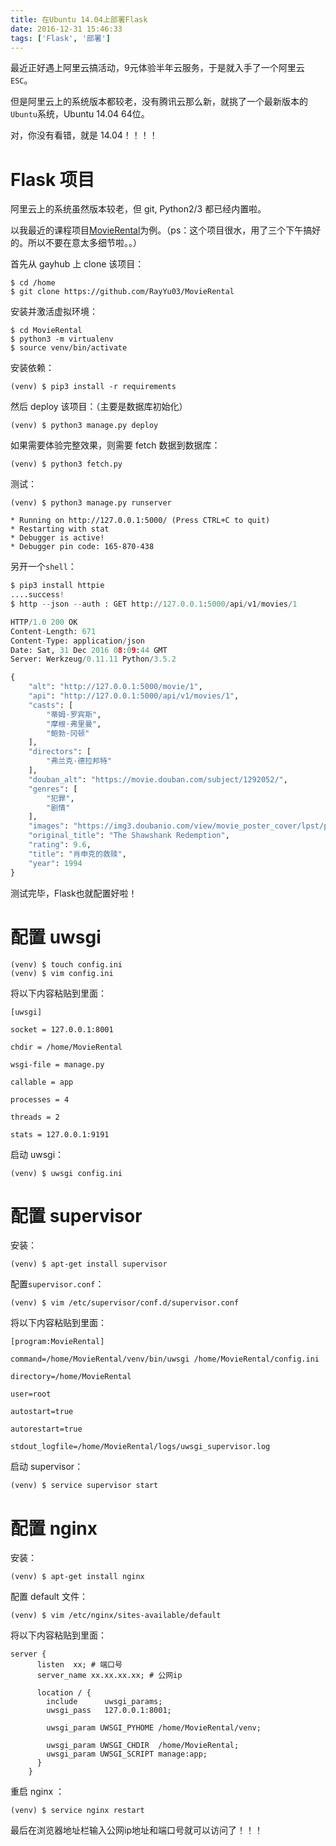 ```yaml
---
title: 在Ubuntu 14.04上部署Flask
date: 2016-12-31 15:46:33
tags: ['Flask', '部署']
---
```


最近正好遇上阿里云搞活动，9元体验半年云服务，于是就入手了一个阿里云`ESC`。

但是阿里云上的系统版本都较老，没有腾讯云那么新，就挑了一个最新版本的`Ubuntu`系统，Ubuntu 14.04 64位。

对，你没有看错，就是 14.04！！！！

<!-- more -->

# Flask 项目

阿里云上的系统虽然版本较老，但 git, Python2/3 都已经内置啦。

以我最近的课程项目[MovieRental](https://github.com/RayYu03/MovieRental)为例。（ps：这个项目很水，用了三个下午搞好的。所以不要在意太多细节啦。。）


首先从 gayhub 上 clone 该项目：

```
$ cd /home
$ git clone https://github.com/RayYu03/MovieRental
```

安装并激活虚拟环境：

```
$ cd MovieRental
$ python3 -m virtualenv
$ source venv/bin/activate
```


安装依赖：

```
(venv) $ pip3 install -r requirements
```

然后 deploy 该项目：（主要是数据库初始化）


```
(venv) $ python3 manage.py deploy
```


如果需要体验完整效果，则需要 fetch 数据到数据库：

```
(venv) $ python3 fetch.py
```
测试：

```
(venv) $ python3 manage.py runserver

* Running on http://127.0.0.1:5000/ (Press CTRL+C to quit)
* Restarting with stat
* Debugger is active!
* Debugger pin code: 165-870-438

```


另开一个`shell`：

```Python
$ pip3 install httpie
....success!
$ http --json --auth : GET http://127.0.0.1:5000/api/v1/movies/1

HTTP/1.0 200 OK
Content-Length: 671
Content-Type: application/json
Date: Sat, 31 Dec 2016 08:09:44 GMT
Server: Werkzeug/0.11.11 Python/3.5.2

{
    "alt": "http://127.0.0.1:5000/movie/1",
    "api": "http://127.0.0.1:5000/api/v1/movies/1",
    "casts": [
        "蒂姆·罗宾斯",
        "摩根·弗里曼",
        "鲍勃·冈顿"
    ],
    "directors": [
        "弗兰克·德拉邦特"
    ],
    "douban_alt": "https://movie.douban.com/subject/1292052/",
    "genres": [
        "犯罪",
        "剧情"
    ],
    "images": "https://img3.doubanio.com/view/movie_poster_cover/lpst/public/p480747492.jpg",
    "original_title": "The Shawshank Redemption",
    "rating": 9.6,
    "title": "肖申克的救赎",
    "year": 1994
}
```

测试完毕，Flask也就配置好啦！


# 配置 uwsgi

```
(venv) $ touch config.ini
(venv) $ vim config.ini
```

将以下内容粘贴到里面：

```
[uwsgi]

socket = 127.0.0.1:8001

chdir = /home/MovieRental

wsgi-file = manage.py

callable = app

processes = 4

threads = 2

stats = 127.0.0.1:9191

```

启动 uwsgi：
```
(venv) $ uwsgi config.ini
```

# 配置 supervisor

安装：

```
(venv) $ apt-get install supervisor
```

配置`supervisor.conf`：
```
(venv) $ vim /etc/supervisor/conf.d/supervisor.conf
```

将以下内容粘贴到里面：

```
[program:MovieRental]

command=/home/MovieRental/venv/bin/uwsgi /home/MovieRental/config.ini

directory=/home/MovieRental

user=root

autostart=true

autorestart=true

stdout_logfile=/home/MovieRental/logs/uwsgi_supervisor.log
```

启动 supervisor：

```
(venv) $ service supervisor start
```

# 配置 nginx

安装：

```
(venv) $ apt-get install nginx
```

配置 default 文件：

```
(venv) $ vim /etc/nginx/sites-available/default
```

将以下内容粘贴到里面：

```
server {
      listen  xx; # 端口号
      server_name xx.xx.xx.xx; # 公网ip

      location / {
        include      uwsgi_params;
        uwsgi_pass   127.0.0.1:8001;

        uwsgi_param UWSGI_PYHOME /home/MovieRental/venv;

        uwsgi_param UWSGI_CHDIR  /home/MovieRental;
        uwsgi_param UWSGI_SCRIPT manage:app;
      }
    }
```

重启 nginx ：

```
(venv) $ service nginx restart
```

最后在浏览器地址栏输入公网ip地址和端口号就可以访问了！！！
